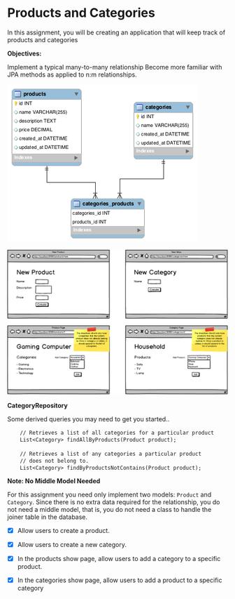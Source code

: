# Products and Categories

In this assignment, you will be creating an application that will keep track of products and categories

**Objectives:**

Implement a typical many-to-many relationship
Become more familiar with JPA methods as applied to n:m relationships.


![](img.png)

![](img2.png)


**CategoryRepository**

Some derived queries you may need to get you started..
```
    // Retrieves a list of all categories for a particular product
    List<Category> findAllByProducts(Product product);
    
    // Retrieves a list of any categories a particular product
    // does not belong to.
    List<Category> findByProductsNotContains(Product product);
```

**Note: No Middle Model Needed**

For this assignment you need only implement two models: ```Product``` and ```Category```. Since there is no extra data required for the relationship, you do not need a middle model, that is, you do not need a class to handle the joiner table in the database.


- [x] Allow users to create a product.


- [x] Allow users to create a new category.


- [x] In the products show page, allow users to add a category to a specific product.


- [x] In the categories show page, allow users to add a product to a specific category